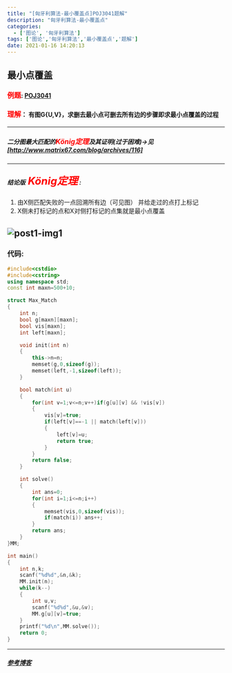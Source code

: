 ```yaml
---
title: "[匈牙利算法-最小覆盖点]POJ3041题解"
description: "匈牙利算法-最小覆盖点"
categories: 
  - ['图论', '匈牙利算法']
tags: ['图论','匈牙利算法','最小覆盖点','题解']
date: 2021-01-16 14:20:13
---
```

## 最小点覆盖
#### <font color=red size=3>例题</font>: [POJ3041](http://poj.org/problem?id=3041)
#### <font color=red size=3>理解</font>： 有图G{U,V}，求删去最小点可删去所有边的步骤即求最小点覆盖的过程

------

##### 二分图最大匹配的<font color=red size=3>König定理</font>及其证明(过于困难)->见[http://www.matrix67.com/blog/archives/116]

------

##### 结论版<font color=red size=5> König定理</font> :

1. 由X侧匹配失败的一点回溯所有边（可见图） 并给走过的点打上标记
2. X侧未打标记的点和X对侧打标记的点集就是最小点覆盖

![post1-img1](post1-img1.jpg)
------


### **代码:**
```cpp
#include<cstdio>
#include<cstring>
using namespace std;
const int maxn=500+10;

struct Max_Match
{
    int n;
    bool g[maxn][maxn];
    bool vis[maxn];
    int left[maxn];

    void init(int n)
    {
        this->n=n;
        memset(g,0,sizeof(g));
        memset(left,-1,sizeof(left));
    }

    bool match(int u)
    {
        for(int v=1;v<=n;v++)if(g[u][v] && !vis[v])
        {
            vis[v]=true;
            if(left[v]==-1 || match(left[v]))
            {
                left[v]=u;
                return true;
            }
        }
        return false;
    }

    int solve()
    {
        int ans=0;
        for(int i=1;i<=n;i++)
        {
            memset(vis,0,sizeof(vis));
            if(match(i)) ans++;
        }
        return ans;
    }
}MM;

int main()
{
    int n,k;
    scanf("%d%d",&n,&k);
    MM.init(n);
    while(k--)
    {
        int u,v;
        scanf("%d%d",&u,&v);
        MM.g[u][v]=true;
    }
    printf("%d\n",MM.solve());
    return 0;
}
```

------

##### [参考博客](https://zhuanlan.zhihu.com/p/96229700)
